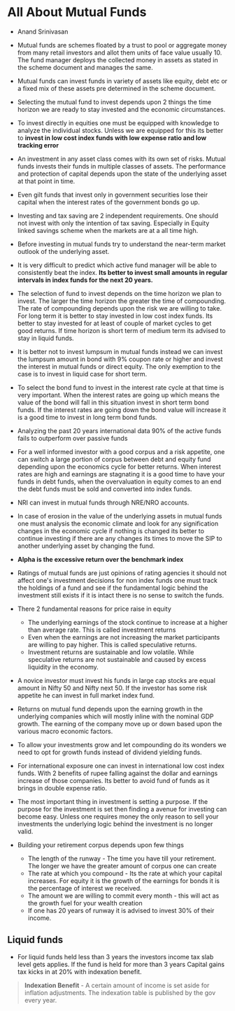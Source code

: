 # All About Mutual Funds

- Anand Srinivasan

- Mutual funds are schemes floated by a trust to pool or aggregate money from many retail investors and allot them units of face value usually 10. The fund manager deploys the collected money in assets as stated in the scheme document and manages the same. 
- Mutual funds can invest funds in variety of assets like equity, debt etc or a fixed mix of these assets pre determined in the scheme document.
- Selecting the mutual fund to invest depends upon 2 things the time horizon we are ready to stay invested and the economic circumstances.
- To invest directly in equities one must be equipped with knowledge to analyze the individual stocks. Unless we are equipped for this its better to **invest in low cost index funds with low expense ratio and low tracking error**
- An investment in  any asset class comes with its own set of risks. Mutual funds invests their funds in multiple classes of assets. The performance and protection of capital depends upon the state of the underlying asset at that point in time.
- Even gilt funds that invest only in government securities lose their capital when the interest rates of the government bonds go up.
- Investing and tax saving are 2 independent requirements. One should not invest with only the intention of tax saving. Especially in Equity linked savings scheme when the markets are at a all time high.
- Before investing in mutual funds try to understand the near-term market outlook of the underlying asset.
- It is very difficult to predict which active fund manager will be able to consistently beat the index. **Its better to invest small amounts in regular intervals in index funds for the next 20 years.**
- The selection of fund to invest depends on the time horizon we plan to invest. The larger the time horizon the greater the time of compounding. The rate of compounding depends upon the risk we are willing to take. For long term it is better to stay invested in low cost index funds. Its better to stay invested for at least of couple of market cycles to get good returns. If time horizon is short term of medium term its advised to stay in liquid funds.
- It is better not to invest lumpsum in mutual funds instead we can invest the lumpsum amount in bond with 9% coupon rate or higher and invest the interest in mutual funds or direct equity. The only exemption to the case is to invest in liquid case for short term.
- To select the bond fund to invest in the interest rate cycle at that time is very important. When the interest rates are going up which means the value of the bond will fall in this situation invest in short term bond funds. If the interest rates are going down the bond value will increase it is a good time to invest in long term bond funds.
- Analyzing the past 20 years international data 90% of the active funds fails to outperform over passive funds
- For a well informed investor with a good corpus and a risk appetite, one can switch a large portion of corpus between debt and equity fund depending upon the economics cycle for better returns. When interest rates are high and earnings are stagnating it is a good time to have your funds in debt funds, when the overvaluation in equity comes to an end the debt funds must be sold and converted into index funds.
- NRI can invest in mutual funds through NRE/NRO accounts.
- In case of erosion in the value of the underlying assets in mutual funds one must analysis the economic climate and look for any signification changes in the economic cycle if nothing is changed its better to continue investing if there are any changes its times to move the SIP to another underlying asset by changing the fund.
- **Alpha is the excessive return over the benchmark index**
- Ratings of mutual funds are just opinions of rating agencies it should not affect one's investment decisions for non index funds one must track the holdings of a fund and see if the fundamental logic behind the investment still exists if it is intact there is no sense to switch the funds.
- There 2 fundamental reasons for price raise in equity
    - The underlying earnings of the stock continue to increase at a higher than average rate. This is called investment returns
    - Even when the earnings are not increasing the market participants are willing to pay higher. This is called speculative returns.
    - Investment returns are sustainable and low volatile. While speculative returns are not sustainable and caused by excess liquidity in the economy.
- A novice investor must invest his funds in large cap stocks are equal amount in Nifty 50 and Nifty next 50. If the investor has some risk appetite he can invest in full market index fund.
- Returns on mutual fund depends upon the earning growth in the underlying companies which will mostly inline with the nominal GDP growth. The earning of the company move up or down based upon the various macro economic factors.
- To allow your investments grow and let compounding do its wonders we need to opt for growth funds instead of dividend yielding funds.
- For international exposure one can invest in international low cost index funds. With 2 benefits of rupee falling against the dollar and earnings increase of those companies. Its better to avoid fund of funds as it brings in double expense ratio.
- The most important thing in investment is setting a purpose. If the purpose for the investment is set then finding a avenue for investing can become easy. Unless one requires money the only reason to sell your investments the underlying logic behind the investment is no longer valid.
- Building your retirement corpus depends upon few things
    - The length of the runway - The time you have till your retirement. The longer we have the greater amount of corpus one can create
    - The rate at which you compound - Its the rate at which your capital increases. For equity it is the growth of the earnings for bonds it is the percentage of interest we received.
    - The amount we are willing to commit every month - this will act as the growth fuel for your wealth creation
    - If one has 20 years of runway it is advised to invest 30% of their income.



## Liquid funds

- For liquid funds held less than 3 years the investors income tax slab level gets applies. If the fund is held for more than 3 years Capital gains tax kicks in at 20% with indexation benefit.
> **Indexation Benefit** - A certain amount of income is set aside for inflation adjustments. The indexation table is published by the gov every year.


